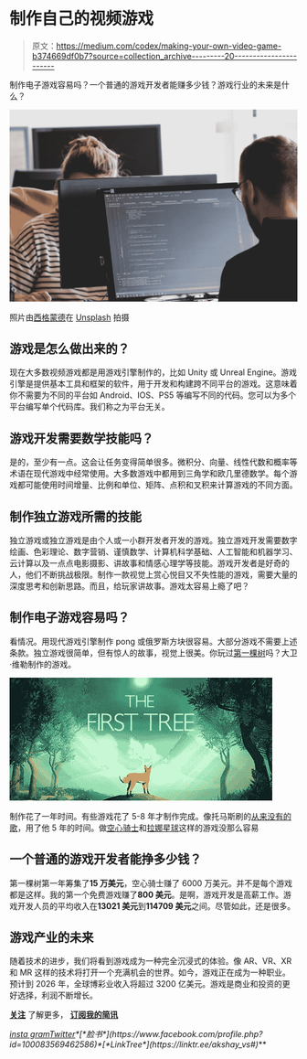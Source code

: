 # 制作自己的视频游戏

> 原文：<https://medium.com/codex/making-your-own-video-game-b374669df0b7?source=collection_archive---------20----------------------->

制作电子游戏容易吗？一个普通的游戏开发者能赚多少钱？游戏行业的未来是什么？

![](img/1451bacb7caa4dabdb966318f5cda5cc.png)

照片由[西格蒙德](https://unsplash.com/@sigmund?utm_source=medium&utm_medium=referral)在 [Unsplash](https://unsplash.com?utm_source=medium&utm_medium=referral) 拍摄

## 游戏是怎么做出来的？

现在大多数视频游戏都是用游戏引擎制作的，比如 Unity 或 Unreal Engine。游戏引擎是提供基本工具和框架的软件，用于开发和构建跨不同平台的游戏。这意味着你不需要为不同的平台如 Android、IOS、PS5 等编写不同的代码。您可以为多个平台编写单个代码库。我们称之为平台无关。

## 游戏开发需要数学技能吗？

是的，至少有一点。这会让任务变得简单很多。微积分、向量、线性代数和概率等术语在现代游戏中经常使用。大多数游戏中都用到三角学和欧几里德数学。每个游戏都可能使用时间增量、比例和单位、矩阵、点积和叉积来计算游戏的不同方面。

## 制作独立游戏所需的技能

独立游戏或独立游戏是由个人或一小群开发者开发的游戏。独立游戏开发需要数字绘画、色彩理论、数字营销、谨慎数学、计算机科学基础、人工智能和机器学习、云计算以及一点点电影摄影、讲故事和情感心理学等技能。游戏开发者是好奇的人，他们不断挑战极限。制作一款视觉上赏心悦目又不失性能的游戏，需要大量的深度思考和创新思路。而且，给玩家讲故事。游戏太容易上瘾了吧？

## 制作电子游戏容易吗？

看情况。用现代游戏引擎制作 pong 或俄罗斯方块很容易。大部分游戏不需要上述条款。独立游戏很简单，但有惊人的故事，视觉上很美。你玩过[第一棵树](https://www.youtube.com/watch?v=85CPIv3kz6c)吗？大卫·维勒制作的游戏。

![](img/9054b2e7a2bce91221227d86092047fc.png)

制作花了一年时间。有些游戏花了 5-8 年才制作完成。像托马斯刷的[从来没有的歌](https://www.youtube.com/watch?v=QXjXTbYQq5s)，用了他 5 年的时间。做[空心骑士](https://www.youtube.com/watch?v=UAO2urG23S4)和[拉娜星球](https://www.youtube.com/watch?v=r3E8O7QH5BI)这样的游戏没那么容易

## 一个普通的游戏开发者能挣多少钱？

第一棵树第一年筹集了**15 万美元**，空心骑士赚了 6000 万美元。并不是每个游戏都是这样。我的第一个免费游戏赚了**800 美元**。是啊，游戏开发是高薪工作。游戏开发人员的平均收入在**13021 美元**到**114709 美元**之间。尽管如此，还是很多。

## 游戏产业的未来

随着技术的进步，我们将看到游戏成为一种完全沉浸式的体验。像 AR、VR、XR 和 MR 这样的技术将打开一个充满机会的世界。如今，游戏正在成为一种职业。预计到 2026 年，全球博彩业收入将超过 3200 亿美元。游戏是商业和投资的更好选择，利润不断增长。

[**关注**](/@digital.talker) 了解更多， [**订阅我的简讯**](/subscribe/@digital.talker)

[*insta gram*](https://www.instagram.com/akshay._.vs__/)*[*Twitter*](https://twitter.com/Akshay_vs__)*[*脸书*](https://www.facebook.com/profile.php?id=100083569462586)*[*LinkTree*](https://linktr.ee/akshay_vs#)***